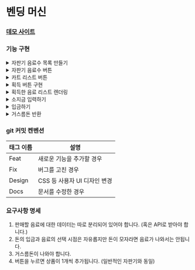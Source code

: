# 벤딩 머신

### [데모 사이트](http://127.0.0.1:5500/vending-machine/index.html)

### 기능 구현

<details>
  <summary>자판기 음료수 목록 만들기</summary>

[코드 보러가기](https://github.com/oneny/vending-machine/blob/main/js/main.js#L29)

```html
<ul class="cont-lists">
  <!-- 음료수 목록 -->
</ul>
```

```js
// 음료수 목록 만들기
beverages.forEach((item) => {
  const beverageItem = document.createElement("li");
  if (!item["quantity"]) beverageItem.classList.add("sold-out");

  // 아이디 숨겨서
  const beverageId = document.createElement("input");
  beverageId.setAttribute("type", "hidden");
  beverageId.setAttribute("id", item["id"]);
  beverageId.setAttribute("class", "beverageId");
  beverageItem.appendChild(beverageId);

  // 수량 숨겨서
  const beverageQuantity = document.createElement("input");
  beverageQuantity.setAttribute("type", "hidden");
  beverageQuantity.setAttribute("class", "quantity");
  beverageQuantity.setAttribute("id", item["id"] + item["name"]);
  beverageQuantity.setAttribute("value", item["quantity"]);
  beverageItem.appendChild(beverageQuantity);

  // 버튼 만들고 그 안에 이미지, 이름, 가격 넣기
  const beverageBtn = document.createElement("button");
  beverageBtn.classList.add("btn-item");

  // 이미지
  const beverageImg = document.createElement("img");
  beverageImg.setAttribute("src", item["source"]);
  beverageImg.classList.add("img-item");
  beverageBtn.appendChild(beverageImg);

  // 이름
  const beverageName = document.createElement("strong");
  beverageName.textContent = item["name"];
  beverageName.classList.add("name-item");
  beverageBtn.appendChild(beverageName);

  // 가격
  const beveragePrice = document.createElement("span");
  beveragePrice.textContent = item["price"] + "원";
  beveragePrice.classList.add("price-item");
  beverageBtn.appendChild(beveragePrice);

  beverageItem.appendChild(beverageBtn);
  beveragesList.appendChild(beverageItem);
});
```

- [beverages.js](https://github.com/oneny/vending-machine/blob/main/js/beverages.js)에서 음료수 데이터를 불러와 `ul.cont-list`의 자식 요소로 렌더링되도록 작성했다.

</details>

<details>
  <summary>자판기 음료수 버튼</summary>

[코드 보러가기](https://github.com/oneny/vending-machine/blob/main/js/main.js#L136)

```js
const beverageItemEL = beveragesList.querySelectorAll("li");

beverageItemEL.forEach((el) => {
  el.addEventListener("click", (e) => {
    //...

    // 이미 리스트에 있으면 수량만 올려주기
    const beverageCartItem = document.querySelectorAll(".cart-item");
    let change = false;
    if (beverageCartItem.length) {
      beverageCartItem.forEach((cartItem) => {
        // 자판기의 음료id와 카트의 음료id를 가져와서 있는지 확인하기
        const beverageId = el.querySelector(".beverageId").getAttribute("id");
        const beverageIdInCart = cartItem
          .querySelector(".beverageIdInCart").value;

        if (beverageId === beverageIdInCart) {
          let cartQuantity = cartItem.querySelector(".cart-quantity");
          console.log(cartQuantity.textContent);
          cartQuantity.textContent = parseInt(cartQuantity.textContent, 10) + 1;
          change = true;
        }
      });
    }
    // ...

  }
}
```

- 음료수 목록에 있는 음료수 id와 카트 목록에 있는 음료수 id를 카트 아이템들을 루프 돌면서 같은 id가 있으면 카트 리스트에 추가하지 않고 수량만 올릴 수 있도록 작성했다.
  - 카트 리스트의 음료수 id: `const beverageIdInCart = cartItem.querySelector(".beverageIdInCart").getAttribute("id");`
  - 자판기 리스트의 음료수 id: `const beverageIdInCart = cartItem.querySelector(".beverageIdInCart").value;`

```html
<ul class="list-cart">
  <!-- 음료수 장바구니 리스트 -->
</ul>
```

```js
if (!change) {
  const cartItem = document.createElement("li");
  cartItem.classList.add("cart-item");

  // 음료수아이디 넣기
  const beverageId = el.querySelector(".beverageId").getAttribute("id");
  const beverageIdInCart = document.createElement("input");
  beverageIdInCart.setAttribute("type", "hidden");
  beverageIdInCart.setAttribute("value", beverageId);
  beverageIdInCart.setAttribute("class", "beverageIdInCart");
  cartItem.appendChild(beverageIdInCart);

  // ...

  listCartEl.append(cartItem);
  updateCartListItem();
}
```

- `!change`는 id가 같은 것이 없다면 새로운 음료수가 카트에 추가된 것이므로 해당 코드처럼 `ul.list-cart`의 자식 요소로 렌더링되도록 작성했다.
- `updateCartListItem()` 함수는 새로운 `li` 자식 요소가 생기면 해당 요소에 이벤트를 설정하는 로직을 작성했다.
</details>

<details>
  <summary>카트 리스트 버튼</summary>

[코드 보러가기](https://github.com/oneny/vending-machine/blob/main/js/main.js#L218)

```js
// 카트 리스트 수량 내리고 자판기 수량 올리고 카트 리스트 아이템의 수량 0이 되면 제거
function updateCartListItem() {
  const cartListItem = listCartEl.querySelectorAll("li");

  // 카트 아이템이 들어오면 가장 최신 카트 아이템에 이벤트 리스너 설정
  const lastedCartItem = cartListItem[cartListItem.length - 1];
  const beverageIdInCart =
    lastedCartItem.querySelector(".beverageIdInCart").value;

  const beverageNameInCart =
    lastedCartItem.querySelector(".cart-name").textContent;
  const beravegeQuantityInCart = lastedCartItem.querySelector(".cart-quantity");

  // 벤딩 아이템의 수량 input을 찾아서 value값 증가 및 카트 아이템의 수량 감소
  lastedCartItem.addEventListener("click", () => {
    const vendingItemQuantity = document.querySelector(
      "#" + beverageIdInCart + beverageNameInCart
    );
    vendingItemQuantity.value = parseInt(vendingItemQuantity.value, 10) + 1;
    beravegeQuantityInCart.textContent =
      parseInt(beravegeQuantityInCart.textContent, 10) - 1;

    // 만약 카트 아이템의 수량이 0이 되면 카트 리스트에서 제거
    if (beravegeQuantityInCart.textContent === "0") {
      listCartEl.removeChild(lastedCartItem);
    }
    if (vendingItemQuantity.value > 0) {
      vendingItemQuantity.parentNode.classList.remove("sold-out");
    }
  });
}
```

- 요구사항에서 버튼 누르면 카트 리스트에 아이템 1개씩 추가되는 것은 있었지만 해당 요구사항은 없어서 추가적으로 만들어 봤다.
- `const lastedCartItem = cartListItem[cartListItem.length - 1];`를 통해서 가장 최근에 들어온 `li` 요소에 이벤트 설정이 가도록 작성했다.
  - 이렇게 하지 않고 그냥 `forEach`문을 사용하면 이전의 `li` 요소의 이벤트가 중복으로 계속 생긴다.
- `if (beravegeQuantityInCart.textContent === "0") {}`
  - 카트 아이템의 수량이 0이 되면 카트 리스트에서 제거되도록 작성했다.
- `if (vendingItemQuantity.value > 0) {}`
  - 자판기 음료수의 수량이 0이 되면 품절 스티커가 붙는데 카트에서 수량 하나 줄이면 1개가 되므로 품절 스티커 없애도록 작성했다.

</details>

<details>
  <summary>획득 버튼 구현</summary>

[코드 보러가기](https://github.com/oneny/vending-machine/blob/main/js/main.js#L250)

```js
// 총 가격 비교하고 아니면 그냥 리턴
let totalPrice = 0; // 총 가격 가져오기
cartItems.forEach((el) => {
  const price = el.querySelector(".beveragePriceInCart").value;
  const quantity = el.querySelector(".cart-quantity").textContent;
  // 총가격
  totalPrice =
    parseInt(totalPrice, 10) + parseInt(price, 10) * parseInt(quantity, 10);
});

if (myBalance < totalPrice) return alert("소지금이 부족합니다");

// 잔액에서 총 구매가격 빼기
txtBalanceEl.textContent = toKRW(myBalance - totalPrice) + " 원";
```

- 획득 하기 전에 총 가격을 구하고 그 가격이 잔액보다 크다면 그냥 경고만하도록 작성하고
- 아니라면, 잔액에서 총 구매 가격을 빼도록 작성했다.

```js
// 획득한 음료가 만약 목록에 있으면 수량만 올리고 아니면 리스트에 추가
cartItems.forEach((el) => {
  const beverageId = el.querySelector(".beverageIdInCart").value;
  const beverageName = el.querySelector(".cart-name").textContent;
  const beverageSource = el.querySelector("img").src;
  const beveragePrice = el.querySelector(".beveragePriceInCart").value;
  const beverageQuantityInCart =
    el.querySelector(".cart-quantity").textContent;

  // myBeveragesList 루프 돌면서 같은 아이디 있으면 카트에 있는 수량만 증가
  let changeQuantity = false;
  for (let i = 0; i < myBeveragesList.length; i++) {
    if (
      myBeveragesList[i]["beverageId"] === beverageId
    ) {
      myBeveragesList[i]["beverageQuantity"] =
        parseInt(myBeveragesList[i]["beverageQuantity"], 10) +
        parseInt(beverageQuantityInCart, 10);
      changeQuantity = true;
    }
  }

  // myBeverageList에서 없다면 추가
  if (!changeQuantity) {
    myBeveragesList.push({
      beverageId,
      beverageName,
      beverageSource,
      beveragePrice: parseInt(beveragePrice, 10),
      beverageQuantity: parseInt(beverageQuantityInCart, 10),
    });
  }
}
```

- 카트 아이템이 가지고 있는 정보를 변수에 할당하여 만약 획득한 음료 리스트에 같은 id가 있다면 수량만 구매하려는 음료수의 수량만 증가하도록 작성했다.
- 그리고 만약 같은 id가 없다면 새로운 음료수를 산 것이기 때문에 myBeverageList에 추가했다.

</details>

<details>
  <summary>획득한 음료 리스트 렌더링</summary>

[코드 보러가기](https://github.com/oneny/vending-machine/blob/main/js/main.js#L311)

```html
<ul class="cont-myBeverageList"></ul>
```

```js
// 내가 획득한 음료
const myBeveragesList = [];

// 획득한 음료 리스트 렌더링
function renderMyBeverageList() {
  // 음료 리스트 제거
  while (contMyBeverageListEl.hasChildNodes()) {
    contMyBeverageListEl.removeChild(contMyBeverageListEl.firstChild);
  }

  // 다시 리렌더링
  let myTotalPrice = 0;
  myBeveragesList.forEach((item) => {
    const myBeverageLi = document.createElement("li");
    myBeverageLi.classList.add("item-myBeverage");

    // ...

    contMyBeverageListEl.appendChild(myBeverageLi);

    // 내가 구매한 총가격 구하기
    myTotalPrice =
      myTotalPrice + item["beverageQuantity"] * item["beveragePrice"];
  });

  txtTotalPriceEl.textContent = toKRW(myTotalPrice);
}
```

- 같은 id를 찾으면서 음료수 id가 같으면 수량만 올리도록 할 수도 있었지만 이번에는 다른 방식으로 `ul.cont-myBeverageList`에 렌더링해봤다.
- `while (contMyBeverageListEl.hasChildNodes()) {}`
  - `ul.cont-myBeverageList`에 있는 자식 노드들을 모두 먼저 제거했다.
- 위에서 업데이트된 `myBeveragesList`를 `forEach` 메서드를 사용하여 다시 렌더링되도록 작성했다.

</details>

<details>
  <summary>소지금 입력하기</summary>

[코드 보러가기](https://github.com/oneny/vending-machine/blob/main/js/main.js#L75)

```js
txtMyMoneyEl.addEventListener("click", (e) => {
  let myMoney = prompt("소지금을 입력해주세요!");

  while (true) {
    // 문자가 들어있을 경우
    if (isNaN(myMoney) && myMoney !== null) {
      alert("숫자를 입력해주세요.");
      myMoney = prompt("소지금을 입력해주세요!");
      continue;
    }

    // 취소를 눌렀을 경우
    if (myMoney === null) return (myMoney = txtMyMoneyEl.textContent);
    break;
  }

  e.target.textContent = toKRW(myMoney) + " 원";
});
```

- 소지금을 입력했을 때 만약 문자가 섞여있다면 다시 입력하도록 설정
- 취소를 눌렀을 경우에는 가격 그대로 유지한다.
- 그리고 `toKRW()` 함수를 만들어서 utils.js에서 따로 관리할 수 있도록 작성했다.
  - `toKRW()`는 원화 콤마찍는 함수이다.

</details>

<details>
  <summary>입금하기</summary>

[코드 보러가기](https://github.com/oneny/vending-machine/blob/main/js/main.js#L95)

```js
function deposit() {
  // 소지금, 잔액
  const myMoney = toNum(txtMyMoneyEl.textContent);
  const myBalance = toNum(txtBalanceEl.textContent);

  // 입금액을 입력하지 않은 경우
  if (inpCreditEl.value.length === 0) return alert("입금액을 입력해주세요.");

  if (parseInt(inpCreditEl.value, 10) > myMoney) {
    alert("소지금이 부족합니다.");
    return (inpCreditEl.value = "");
  }

  txtBalanceEl.textContent =
    toKRW(myBalance + parseInt(inpCreditEl.value, 10)) + " 원";
  txtMyMoneyEl.textContent =
    toKRW(myMoney - parseInt(inpCreditEl.value, 10)) + " 원";
  inpCreditEl.value = "";
}

btnCreditEl.addEventListener("click", deposit);
inpCreditEl.addEventListener("keyup", (e) => {
  if (e.keyCode === 13) deposit();
});
```

- 입금하기 경우, input 요소에 아무것도 적지 않았거나 소지금보다 많으면 경고만 하도록 작성했다.
- 그리고 클릭이나 input 요소에 focus 상태에서 enter키를 누르면 해당 이벤트가 발생하도록 작성했다.

</details>

<details>
  <summary>거스름돈 반환</summary>

[코드 보러가기](https://github.com/oneny/vending-machine/blob/main/js/main.js#L122)

```js
btnBalanceEL.addEventListener("click", () => {
  const myBalance = toNum(txtBalanceEl.textContent);

  // 0이면 아래 더 실행안되게
  if (myBalance === 0) return;

  const myMoney = toNum(txtMyMoneyEl.textContent);

  txtBalanceEl.textContent = "0 원";
  txtMyMoneyEl.textContent = toKRW(myBalance + myMoney) + " 원";
});
```

- 거스름돈 반환하면 소지금에 추가되도록 작성했다.

</details>

### git 커밋 켄벤션

| 태그 이름 | 설명                         |
| --------- | ---------------------------- |
| Feat      | 새로운 기능을 추가할 경우    |
| Fix       | 버그를 고친 경우             |
| Design    | CSS 등 사용자 UI 디자인 변경 |
| Docs      | 문서를 수정한 경우           |

### 요구사항 명세

1. 판매할 음료에 대한 데이터는 따로 분리되어 있어야 합니다. (혹은 API로 받아야 합니다.)
2. 돈의 입금과 음료의 선택 시점은 자유롭지만 돈이 모자라면 음료가 나와서는 안됩니다.
3. 거스름돈이 나와야 합니다.
4. 버튼을 누르면 상품이 1개씩 추가됩니다. (일반적인 자판기와 동일)
